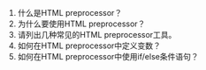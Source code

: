

1. 什么是HTML preprocessor？  
2. 为什么要使用HTML preprocessor？  
3. 请列出几种常见的HTML preprocessor工具。  
4. 如何在HTML preprocessor中定义变数？  
5. 如何在HTML preprocessor中使用if/else条件语句？